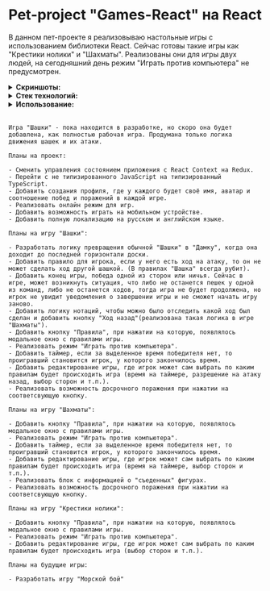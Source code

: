 # Pet-project "Games-React" на React

В данном пет-проекте я реализовываю настольные игры с использованием библиотеки React. Сейчас готовы такие игры как "Крестики нолики" и "Шахматы". Реализованы они для игры двух людей, на сегодняшний день режим "Играть против компьютера" не предусмотрен.

<details><summary><b>Скриншоты: </b></summary> 



</details>

<details><summary><b>Стек технологий: </b></summary>

- **React**
- **JavaScript**
- **Scss**
- **Yarn**
- **Git**

</details>

<details><summary><b>Использование: </b></summary>

Для запуска проекта у вас на компьютере должен быть установлен Node.js, Git и yarn.
- Клонировать репозиторий себе на компьютер.
- В корневой папке проекта в терминале прописать команду ``yarn`` - она установит все необходимые зависимости.
- В корневой папке проекта в терминале прописать команду ``yarn dev``  - для запуска проекта на локальном сервере.
- Зайти на локальный сервер и испробовать игры.

</details>

</br>

``` h2
Игра "Шашки" - пока находится в разработке, но скоро она будет добавлена, как полностью рабочая игра. Продумана только логика движения шашек и их атаки.
```
``` h3
Планы на проект:

- Сменить управления состоянием приложения с React Context на Redux.
- Перейти с не типизированного JavaScript на типизированный TypeScript.
- Добавить создания профиля, где у каждого будет своё имя, аватар и соотношение побед и поражений в каждой игре.
- Реализовать онлайн режим для игр.
- Добавить возможность играть на мобильном устройстве.
- Добавить полную локализацию на русском и английском языке.
```
``` h3
Планы на игру "Шашки":

- Разработать логику превращения обычной "Шашки" в "Дамку", когда она доходит до последней горизонтали доски.
- Добавить правило для игрока, если у него есть ход на атаку, то он не может сделать ход другой шашкой. (В правилах "Шашка" всегда рубит).
- Добавить конец игры, победа одной из сторон или ничья. Сейчас в игре, может возникнуть ситуация, что либо не останется пешек у одной из команд, либо не останется ходов, тогда игра не будет продолжена, но игрок не увидит уведомления о завершении игры и не сможет начать игру заново.
- Добавить логику нотаций, чтобы можно было отследить какой ход был сделан и добавить кнопку "Ход назад"(реализована такая логика в игре "Шахматы").
- Добавить кнопку "Правила", при нажатии на которую, появлялось модальное окно с правилами игры.
- Реализовать режим "Играть против компьютера".
- Добавить таймер, если за выделенное время победителя нет, то проигравший становится игрок, у которого закончилось время.
- Добавить редактирование игры, где игрок может сам выбрать по каким правилам будет происходить игра (время на таймере, разрешение на атаку назад, выбор сторон и т.п.).
- Реализовать возможность досрочного поражения при нажатии на соответсвующую кнопку.
```
``` h3
Планы на игру "Шахматы":

- Добавить кнопку "Правила", при нажатии на которую, появлялось модальное окно с правилами игры.
- Реализовать режим "Играть против компьютера".
- Добавить таймер, если за выделенное время победителя нет, то проигравший становится игрок, у которого закончилось время.
- Добавить редактирование игры, где игрок может сам выбрать по каким правилам будет происходить игра (время на таймере, выбор сторон и т.п.).
- Реализовать блок с информацией о "съеденных" фигурах.
- Реализовать возможность досрочного поражения при нажатии на соответсвующую кнопку.
```
``` h3
Планы на игру "Крестики нолики": 

- Добавить кнопку "Правила", при нажатии на которую, появлялось модальное окно с правилами игры.
- Реализовать режим "Играть против компьютера".
- Добавить редактирование игры, где игрок может сам выбрать по каким правилам будет происходить игра (выбор сторон и т.п.).
```
``` h3
Планы на будущие игры:

- Разработать игру "Морской бой"
```